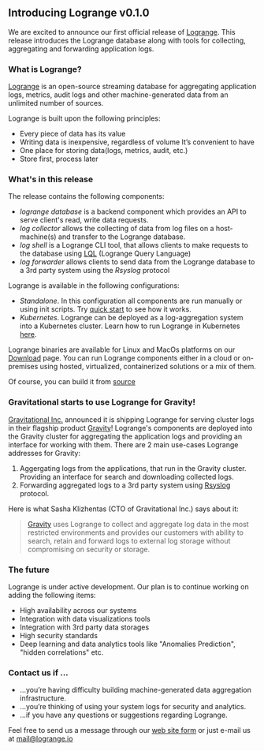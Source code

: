 ## Introducing Logrange v0.1.0
We are excited to announce our first official release of [Logrange](https://www.github.com/logrange/logrange). This release introduces the Logrange database along with tools for collecting, aggregating and forwarding application logs.

### What is Logrange?
[Logrange](https://github.com/logrange/logrange) is an open-source streaming database for aggregating application logs, metrics, audit logs and other machine-generated data from an unlimited number of sources.

Logrange is built upon the following principles:
- Every piece of data has its value
- Writing data is inexpensive, regardless of volume It’s convenient to have
- One place for storing data(logs, metrics, audit, etc.)
- Store first, process later

### What's in this release
The release contains the following components:
- _logrange database_ is a backend component which provides an API to serve client's read, write data requests.
- _log collector_ allows the collecting of data from log files on a host-machine(s) and transfer to the Logrange database. 
- _log shell_ is a Logrange CLI tool, that allows clients to make requests to the database using  [LQL](link) (Logrange Query Language)
- _log forwarder_ allows clients to send data from the Logrange database to a 3rd party system using the _Rsyslog_ protocol

Logrange is available in the following configurations:
- _Standalone_. In this configuration all components are run manually or using init scripts. Try [quick start](https://github.com/logrange/logrange#quick-start) to see how it works.
- _Kubernetes_. Logrange can be deployed as a log-aggregation system into a Kubernetes cluster. Learn how to run Logrange in Kubernetes [here](https://github.com/logrange/k8s).

Logrange binaries are available for Linux and MacOs platforms on our [Download](link) page. You can run Logrange components either in a cloud or on-premises using hosted, virtualized, containerized solutions or a mix of them.

Of course, you can build it from [source](https://github.com/logrange/logrange)

### Gravitational starts to use Logrange for Gravity!
[Gravitational Inc.](https://gravitational.com/) announced it is shipping Logrange for serving cluster logs in their flagship product [Gravity](https://gravitational.com/gravity/)! Logrange's components are deployed into the Gravity cluster for aggregating the application logs and providing an interface for working with them. There are 2 main use-cases Logrange addresses for Gravity:
1. Aggergating logs from the applications, that run in the Gravity cluster. Providing an interface for search and downloading collected logs.
2. Forwarding aggregated logs to a 3rd party system using [Rsyslog](https://en.wikipedia.org/wiki/Rsyslog) protocol.

Here is what Sasha Klizhentas (CTO of Gravitational Inc.) says about it:

> [Gravity](https://gravitational.com/gravity) uses Logrange to collect and aggregate log data in the most restricted environments and provides
> our customers with ability to search, retain and forward logs to external log storage without compromising on security or storage.

### The future
Logrange is under active development. Our plan is to continue working on adding the following items:
- High availability across our systems
- Integration with data visualizations tools
- Integration with 3rd party data storages
- High security standards
- Deep learning and data analytics tools like "Anomalies Prediction", "hidden correlations" etc.

### Contact us if ...
- ...you’re having difficulty building machine-generated data aggregation infrastructure.
- ...you’re thinking of using your system logs for security and analytics.
- ...if you have any questions or suggestions regarding Logrange.

Feel free to send us a message through our [web site form](https://www.logrange.io#contact-us) or just e-mail us at mail@logrange.io 

